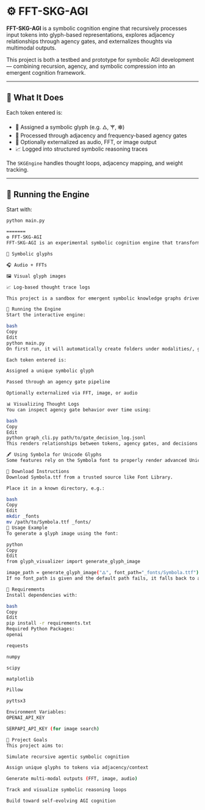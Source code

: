 # ⚙️ FFT-SKG-AGI

**FFT-SKG-AGI** is a symbolic cognition engine that recursively processes input tokens into glyph-based representations, explores adjacency relationships through agency gates, and externalizes thoughts via multimodal outputs.

This project is both a testbed and prototype for symbolic AGI development — combining recursion, agency, and symbolic compression into an emergent cognition framework.

---

## 🧠 What It Does

Each token entered is:

- 🔹 Assigned a symbolic glyph (e.g. 🜂, ⚚, ⚛)
- 🔸 Processed through adjacency and frequency-based agency gates
- 🔺 Optionally externalized as audio, FFT, or image output
- 📈 Logged into structured symbolic reasoning traces

The `SKGEngine` handles thought loops, adjacency mapping, and weight tracking.

---

## 🚀 Running the Engine

Start with:

```bash
python main.py

=======
⚙️ FFT-SKG-AGI
FFT-SKG-AGI is an experimental symbolic cognition engine that transforms input tokens into glyph-based representations, explores their adjacency relationships via recursive agency gates, and produces multimodal outputs including:

🧠 Symbolic glyphs

🎧 Audio + FFTs

🖼️ Visual glyph images

📈 Log-based thought trace logs

This project is a sandbox for emergent symbolic knowledge graphs driven by open-ended token streams and recursive symbolic agency.

🚀 Running the Engine
Start the interactive engine:

bash
Copy
Edit
python main.py
On first run, it will automatically create folders under modalities/, glyph_memory/, and logs/.

Each token entered is:

Assigned a unique symbolic glyph

Passed through an agency gate pipeline

Optionally externalized via FFT, image, or audio

📊 Visualizing Thought Logs
You can inspect agency gate behavior over time using:

bash
Copy
Edit
python graph_cli.py path/to/gate_decision_log.jsonl
This renders relationships between tokens, agency gates, and decisions based on adjacency and frequency.

🖋️ Using Symbola for Unicode Glyphs
Some features rely on the Symbola font to properly render advanced Unicode glyphs (e.g. 🜂, ⚚, 🜁).

🔽 Download Instructions
Download Symbola.ttf from a trusted source like Font Library.

Place it in a known directory, e.g.:

bash
Copy
Edit
mkdir _fonts
mv /path/to/Symbola.ttf _fonts/
🧱 Usage Example
To generate a glyph image using the font:

python
Copy
Edit
from glyph_visualizer import generate_glyph_image

image_path = generate_glyph_image("🜂", font_path="_fonts/Symbola.ttf")
If no font_path is given and the default path fails, it falls back to a generic system font via Pillow.

🔧 Requirements
Install dependencies with:

bash
Copy
Edit
pip install -r requirements.txt
Required Python Packages:
openai

requests

numpy

scipy

matplotlib

Pillow

pyttsx3

Environment Variables:
OPENAI_API_KEY

SERPAPI_API_KEY (for image search)

🎯 Project Goals
This project aims to:

Simulate recursive agentic symbolic cognition

Assign unique glyphs to tokens via adjacency/context

Generate multi-modal outputs (FFT, image, audio)

Track and visualize symbolic reasoning loops

Build toward self-evolving AGI cognition
